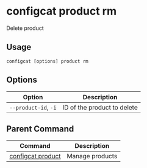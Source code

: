 # configcat product rm
Delete product
## Usage
```
configcat [options] product rm
```
## Options
| Option | Description |
| ------ | ----------- |
| `--product-id`, `-i` | ID of the product to delete |
## Parent Command
| Command | Description |
| ------ | ----------- |
| [configcat product](configcat-product.md) | Manage products |
